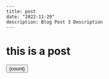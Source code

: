 	---
    title: post
    date: "2022-11-29"
    description: Blog Post 3 Description
    ---

# this is a post

<script>
    let count = 0 

    function incr(){
        count ++
    }
</script>

<button on:click={incr}>
    {count}
</button>
